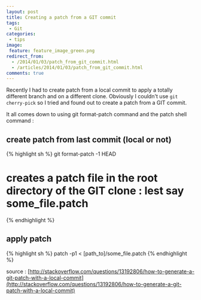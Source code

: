 ```yaml
---
layout: post
title: Creating a patch from a GIT commit
tags:
 - Git
categories:
 - tips
image:
 feature: feature_image_green.png
redirect_from:
  - /2014/01/03/patch_from_git_commit.html
  - /articles/2014/01/03/patch_from_git_commit.html
comments: true
---
```


Recently I had to create patch from a local commit to apply a totally different branch and on a different clone. Obviously I couldn't use `git cherry-pick` so I tried and found out to create a patch from a GIT commit.


It all comes down to using git format-patch command and the patch shell command : 

## create patch from last commit (local or not)

{% highlight sh %}
git format-patch -1 HEAD
# creates a patch file in the root directory of the GIT clone : lest say some_file.patch
{% endhighlight %}

## apply patch

{% highlight sh %}
patch -p1 < [path_to]/some_file.patch
{% endhighlight %}

source : [http://stackoverflow.com/questions/13192806/how-to-generate-a-git-patch-with-a-local-commit](http://stackoverflow.com/questions/13192806/how-to-generate-a-git-patch-with-a-local-commit)

